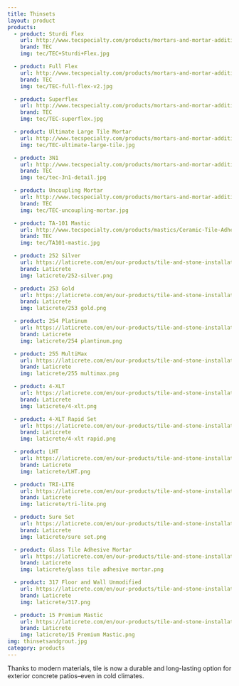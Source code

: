 ```yaml
---
title: Thinsets
layout: product
products:
  - product: Sturdi Flex
    url: http://www.tecspecialty.com/products/mortars-and-mortar-additives/polymer-modified-mortars/Sturdi-Flex-Thin-Set-Mortar.html#.V8iKaqMm6po
    brand: TEC
    img: tec/TEC+Sturdi+Flex.jpg

  - product: Full Flex
    url: http://www.tecspecialty.com/products/mortars-and-mortar-additives/polymer-modified-mortars/Full-Flex-Premium-Thin-Set-Mortar.html#.V8iKpqMm6po
    brand: TEC
    img: tec/TEC-full-flex-v2.jpg

  - product: Superflex
    url: http://www.tecspecialty.com/products/mortars-and-mortar-additives/polymer-modified-mortars/Super-Flex-Ultra-Premium-Thin-Set-Mortar.html#.V8iK1aMm6po
    brand: TEC
    img: tec/TEC-superflex.jpg

  - product: Ultimate Large Tile Mortar
    url: http://www.tecspecialty.com/products/mortars-and-mortar-additives/polymer-modified-mortars/Ultimate-Large-Tile-Mortar.html#.V8iLNKMm6po
    img: tec/TEC-ultimate-large-tile.jpg

  - product: 3N1
    url: http://www.tecspecialty.com/products/mortars-and-mortar-additives/polymer-modified-mortars/3N1-Performance-Mortar.html#.V8iLAaMm6po
    brand: TEC
    img: tec/tec-3n1-detail.jpg

  - product: Uncoupling Mortar
    url: http://www.tecspecialty.com/products/mortars-and-mortar-additives/dry-set-mortars/Uncoupling-Membrane-Mortar.html#.V8iLaaMm6po
    brand: TEC
    img: tec/TEC-uncoupling-mortar.jpg

  - product: TA-101 Mastic
    url: http://www.tecspecialty.com/products/mastics/Ceramic-Tile-Adhesive-.html?lang=English#.V8iO16Mm6po
    brand: TEC
    img: tec/TA101-mastic.jpg

  - product: 252 Silver
    url: https://laticrete.com/en/our-products/tile-and-stone-installation-and-maintenance/adhesives-and-mortars/polymer-modified-mortar/252-silver
    brand: Laticrete
    img: laticrete/252-silver.png

  - product: 253 Gold
    url: https://laticrete.com/en/our-products/tile-and-stone-installation-and-maintenance/adhesives-and-mortars/polymer-modified-mortar/253-gold
    brand: Laticrete
    img: laticrete/253 gold.png

  - product: 254 Platinum
    url: https://laticrete.com/en/our-products/tile-and-stone-installation-and-maintenance/adhesives-and-mortars/polymer-modified-mortar/254-platinum
    brand: Laticrete
    img: laticrete/254 plantinum.png

  - product: 255 MultiMax
    url: https://laticrete.com/en/our-products/tile-and-stone-installation-and-maintenance/adhesives-and-mortars/large-and-heavy-tile-mortar/255-multimax
    brand: Laticrete
    img: laticrete/255 multimax.png

  - product: 4-XLT
    url: https://laticrete.com/en/our-products/tile-and-stone-installation-and-maintenance/adhesives-and-mortars/large-and-heavy-tile-mortar/4-xlt
    brand: Laticrete
    img: laticrete/4-xlt.png

  - product: 4-XLT Rapid Set
    url: https://laticrete.com/en/our-products/tile-and-stone-installation-and-maintenance/adhesives-and-mortars/large-and-heavy-tile-mortar/4-xlt
    brand: Laticrete
    img: laticrete/4-xlt rapid.png

  - product: LHT
    url: https://laticrete.com/en/our-products/tile-and-stone-installation-and-maintenance/adhesives-and-mortars/large-and-heavy-tile-mortar/lht
    brand: Laticrete
    img: laticrete/LHT.png

  - product: TRI-LITE
    url: https://laticrete.com/en/our-products/tile-and-stone-installation-and-maintenance/adhesives-and-mortars/large-and-heavy-tile-mortar/tri-lite
    brand: Laticrete
    img: laticrete/tri-lite.png

  - product: Sure Set
    url: https://laticrete.com/en/our-products/tile-and-stone-installation-and-maintenance/adhesives-and-mortars/polymer-modified-mortar/sure-set
    brand: Laticrete
    img: laticrete/sure set.png

  - product: Glass Tile Adhesive Mortar
    url: https://laticrete.com/en/our-products/tile-and-stone-installation-and-maintenance/adhesives-and-mortars/polymer-modified-mortar/glass-tile-adhesive
    brand: Laticrete
    img: laticrete/glass tile adhesive mortar.png

  - product: 317 Floor and Wall Unmodified
    url: https://laticrete.com/en/our-products/tile-and-stone-installation-and-maintenance/adhesives-and-mortars/unmodified-mortar/317-floor--wall
    brand: Laticrete
    img: laticrete/317.png

  - product: 15 Premium Mastic
    url: https://laticrete.com/en/our-products/tile-and-stone-installation-and-maintenance/adhesives-and-mortars/mastic/15-premium-mastic
    brand: Laticrete
    img: laticrete/15 Premium Mastic.png
img: thinsetsandgrout.jpg
category: products
---
```


Thanks to modern materials, tile is now a durable and long-lasting option for exterior concrete patios–even in cold climates.
